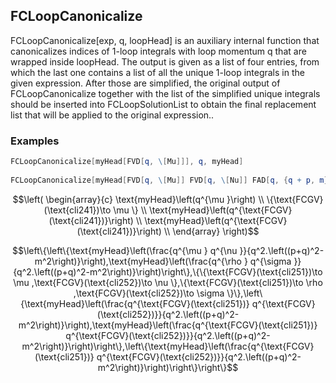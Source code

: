 ##  FCLoopCanonicalize 

FCLoopCanonicalize[exp, q, loopHead]  is an auxiliary internal function that canonicalizes indices of 1-loop integrals with loop momentum q that are wrapped inside loopHead. The output is given as a list of four entries, from which the last one contains a list of all the unique 1-loop integrals in the given expression. After those are simplified, the original output of FCLoopCanonicalize together with the list of the simplified unique integrals should be inserted into FCLoopSolutionList to obtain the final replacement list that will be applied to the original expression..

###  Examples 

```mathematica
FCLoopCanonicalize[myHead[FVD[q, \[Mu]]], q, myHead] 
 
FCLoopCanonicalize[myHead[FVD[q, \[Mu]] FVD[q, \[Nu]] FAD[q, {q + p, m}]] + myHead[FVD[q, \[Rho]] FVD[q, \[Sigma]] FAD[q, {q + p, m}]], q, myHead]
```

$$\left(
\begin{array}{c}
 \text{myHead}\left(q^{\mu }\right) \\
 \{\text{FCGV}(\text{cli241})\to \mu \} \\
 \text{myHead}\left(q^{\text{FCGV}(\text{cli241})}\right) \\
 \text{myHead}\left(q^{\text{FCGV}(\text{cli241})}\right) \\
\end{array}
\right)$$

$$\left\{\left\{\text{myHead}\left(\frac{q^{\mu } q^{\nu }}{q^2.\left((p+q)^2-m^2\right)}\right),\text{myHead}\left(\frac{q^{\rho } q^{\sigma }}{q^2.\left((p+q)^2-m^2\right)}\right)\right\},\{\{\text{FCGV}(\text{cli251})\to \mu ,\text{FCGV}(\text{cli252})\to \nu \},\{\text{FCGV}(\text{cli251})\to \rho ,\text{FCGV}(\text{cli252})\to \sigma \}\},\left\{\text{myHead}\left(\frac{q^{\text{FCGV}(\text{cli251})} q^{\text{FCGV}(\text{cli252})}}{q^2.\left((p+q)^2-m^2\right)}\right),\text{myHead}\left(\frac{q^{\text{FCGV}(\text{cli251})} q^{\text{FCGV}(\text{cli252})}}{q^2.\left((p+q)^2-m^2\right)}\right)\right\},\left\{\text{myHead}\left(\frac{q^{\text{FCGV}(\text{cli251})} q^{\text{FCGV}(\text{cli252})}}{q^2.\left((p+q)^2-m^2\right)}\right)\right\}\right\}$$